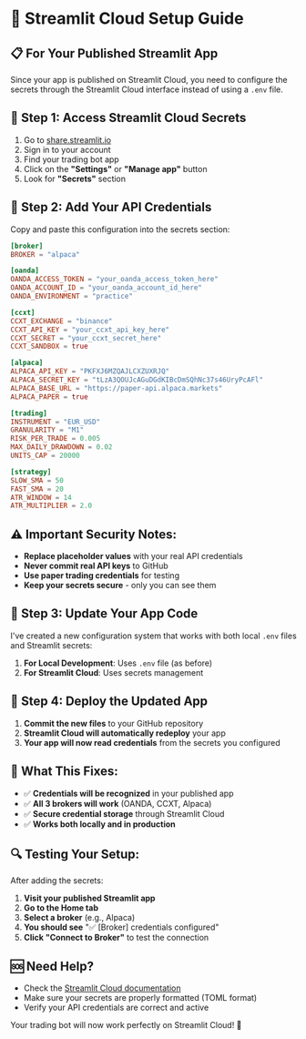 # 🚀 Streamlit Cloud Setup Guide

## 📋 **For Your Published Streamlit App**

Since your app is published on Streamlit Cloud, you need to configure the secrets through the Streamlit Cloud interface instead of using a `.env` file.

## 🔧 **Step 1: Access Streamlit Cloud Secrets**

1. Go to [share.streamlit.io](https://share.streamlit.io)
2. Sign in to your account
3. Find your trading bot app
4. Click on the **"Settings"** or **"Manage app"** button
5. Look for **"Secrets"** section

## 🔑 **Step 2: Add Your API Credentials**

Copy and paste this configuration into the secrets section:

```toml
[broker]
BROKER = "alpaca"

[oanda]
OANDA_ACCESS_TOKEN = "your_oanda_access_token_here"
OANDA_ACCOUNT_ID = "your_oanda_account_id_here"
OANDA_ENVIRONMENT = "practice"

[ccxt]
CCXT_EXCHANGE = "binance"
CCXT_API_KEY = "your_ccxt_api_key_here"
CCXT_SECRET = "your_ccxt_secret_here"
CCXT_SANDBOX = true

[alpaca]
ALPACA_API_KEY = "PKFXJ6MZQAJLCXZUXRJQ"
ALPACA_SECRET_KEY = "tLzA3QOUJcAGuDGdKIBcDmSQhNc37s46UryPcAFl"
ALPACA_BASE_URL = "https://paper-api.alpaca.markets"
ALPACA_PAPER = true

[trading]
INSTRUMENT = "EUR_USD"
GRANULARITY = "M1"
RISK_PER_TRADE = 0.005
MAX_DAILY_DRAWDOWN = 0.02
UNITS_CAP = 20000

[strategy]
SLOW_SMA = 50
FAST_SMA = 20
ATR_WINDOW = 14
ATR_MULTIPLIER = 2.0
```

## ⚠️ **Important Security Notes:**

- **Replace placeholder values** with your real API credentials
- **Never commit real API keys** to GitHub
- **Use paper trading credentials** for testing
- **Keep your secrets secure** - only you can see them

## 🔄 **Step 3: Update Your App Code**

I've created a new configuration system that works with both local `.env` files and Streamlit secrets:

1. **For Local Development**: Uses `.env` file (as before)
2. **For Streamlit Cloud**: Uses secrets management

## 🚀 **Step 4: Deploy the Updated App**

1. **Commit the new files** to your GitHub repository
2. **Streamlit Cloud will automatically redeploy** your app
3. **Your app will now read credentials** from the secrets you configured

## 🎯 **What This Fixes:**

- ✅ **Credentials will be recognized** in your published app
- ✅ **All 3 brokers will work** (OANDA, CCXT, Alpaca)
- ✅ **Secure credential storage** through Streamlit Cloud
- ✅ **Works both locally and in production**

## 🔍 **Testing Your Setup:**

After adding the secrets:

1. **Visit your published Streamlit app**
2. **Go to the Home tab**
3. **Select a broker** (e.g., Alpaca)
4. **You should see** "✅ [Broker] credentials configured"
5. **Click "Connect to Broker"** to test the connection

## 🆘 **Need Help?**

- Check the [Streamlit Cloud documentation](https://docs.streamlit.io/streamlit-community-cloud)
- Make sure your secrets are properly formatted (TOML format)
- Verify your API credentials are correct and active

Your trading bot will now work perfectly on Streamlit Cloud! 🎉
